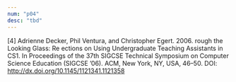 ```yaml
---
num: "p04"
desc: "tbd"
---
```


[4] Adrienne Decker, Phil Ventura, and Christopher Egert. 2006.  rough the Looking Glass: Re ections on Using Undergraduate Teaching Assistants in CS1. In Proceedings of the 37th SIGCSE Technical Symposium on Computer Science Education (SIGCSE ’06). ACM, New York, NY, USA, 46–50. DOI: <http://dx.doi.org/10.1145/1121341.1121358>

